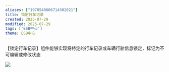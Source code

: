 ```yaml
---
aliases: ["1970548606714302021"]
title: 锁定行车记录
created: 2025-07-29
modified: 2025-07-29
tags: ['ESB中心']
theme: ESB中心
---
```


【锁定行车记录】组件能够实现将特定的行车记录或车辆行驶信息锁定，标记为不可编辑或修改状态

![](https://myhelpdoc.oss-cn-heyuan.aliyuncs.com/mdimages/8f14a4c1a32e07cf6affda3dd06eb7f0.jpg)

